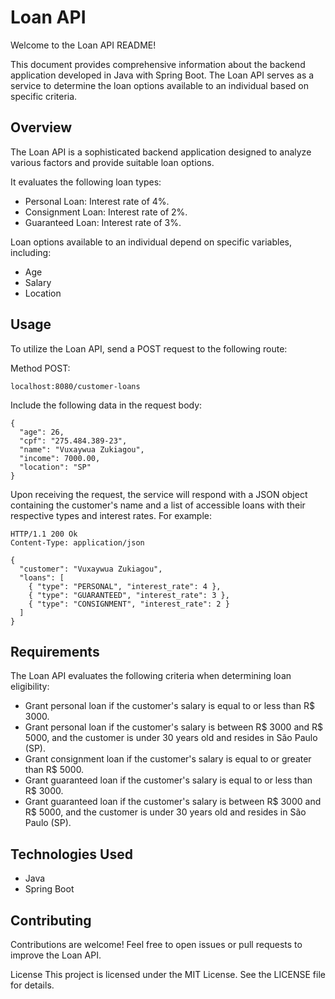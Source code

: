 # Loan API
 
Welcome to the Loan API README! 

This document provides comprehensive information about the backend application developed in Java with Spring Boot. 
The Loan API serves as a service to determine the loan options available to an individual based on specific criteria.

## Overview
The Loan API is a sophisticated backend application designed to analyze various factors and provide suitable loan options. 

It evaluates the following loan types:

 - Personal Loan: Interest rate of 4%.
 - Consignment Loan: Interest rate of 2%.
 - Guaranteed Loan: Interest rate of 3%.

Loan options available to an individual depend on specific variables, including:

 - Age
 - Salary
 - Location

## Usage
To utilize the Loan API, send a POST request to the following route:

Method POST:
```
localhost:8080/customer-loans
```
Include the following data in the request body:
```
{
  "age": 26,
  "cpf": "275.484.389-23",
  "name": "Vuxaywua Zukiagou",
  "income": 7000.00,
  "location": "SP"
}
```
Upon receiving the request, the service will respond with a JSON object containing the customer's name and a list of accessible loans with their respective types and interest rates. For example:
```
HTTP/1.1 200 Ok
Content-Type: application/json

{
  "customer": "Vuxaywua Zukiagou",
  "loans": [
    { "type": "PERSONAL", "interest_rate": 4 },
    { "type": "GUARANTEED", "interest_rate": 3 },
    { "type": "CONSIGNMENT", "interest_rate": 2 }
  ]
}
```
## Requirements
The Loan API evaluates the following criteria when determining loan eligibility:

 - Grant personal loan if the customer's salary is equal to or less than R$ 3000.
 - Grant personal loan if the customer's salary is between R$ 3000 and R$ 5000, and the customer is under 30 years old and resides in São Paulo (SP).
 - Grant consignment loan if the customer's salary is equal to or greater than R$ 5000.
 - Grant guaranteed loan if the customer's salary is equal to or less than R$ 3000.
 - Grant guaranteed loan if the customer's salary is between R$ 3000 and R$ 5000, and the customer is under 30 years old and resides in São Paulo (SP).

## Technologies Used

 - Java
 - Spring Boot

## Contributing
Contributions are welcome! Feel free to open issues or pull requests to improve the Loan API.

License
This project is licensed under the MIT License. See the LICENSE file for details.
